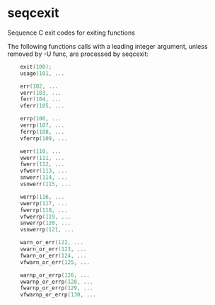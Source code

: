 # seqcexit
Sequence C exit codes for exiting functions

The following functions calls with a leading integer argument, unless removed by -U func, are processed by seqcexit:

```c
	exit(100);
	usage(101, ...

	err(102, ...
	verr(103, ...
	ferr(104, ...
	vferr(105, ...

	errp(106, ...
	verrp(107, ...
	ferrp(108, ...
	vferrp(109, ...

	werr(110, ...
	vwerr(111, ...
	fwerr(112, ...
	vfwerr(113, ...
	snwerr(114, ...
	vsnwerr(115, ...

	werrp(116, ...
	vwerrp(117, ...
	fwerrp(118, ...
	vfwerrp(119, ...
	snwerrp(120, ...
	vsnwerrp(121, ...

	warn_or_err(122, ...
	vwarn_or_err(123, ...
	fwarn_or_err(124, ...
	vfwarn_or_err(125, ...

	warnp_or_errp(126, ...
	vwarnp_or_errp(128, ...
	fwarnp_or_errp(129, ...
	vfwarnp_or_errp(130, ...

	printf_usage(131, ...
	vprintf_usage(132, ...
	fprintf_usage(133, ...
	vfprintf_usage(134, ...
```

NOTE: With the exception of exit and usage, the above function list are functions
      from the dbg facility were the 1st argument is numberic.  For information on
      the dbg facility, visit the [dbg repo](https://github.com/lcn2/dbg).

## Command line

```sh
./seqcexit [-h] [-v lvl] [-b bottom] [-t top] [-n] [-s] [-c] [[-D func] ...] [[-U func] ...] file [file ...]

	-h		print this usage message and VERSION stringand exit 0
	-v lvl		verbose / debugging level (def: 0)
	-b bottom	bottom exit code after wrap around (must be >=0 and < bottom and != 127) (def: 10)
			    NOTE: The sequenced exit codes in file.c can start at 0.
				  The bottom value only applies when the codes exceed top and need to wrap around.
	-t top		top exit code range (must be > bottom  and < 256 and != 127) (def: 249)
	-n		do not change, nor create files
	-s		keep a copy of the original filenmame as filename.orig.c
	-c		continous sequencing across files (def: always reset code on a new file)

	-D func		Add function func to sequencing list
	-U func		Remove function func to sequencing list
			    NOTE: Multiple -D func and -U func are allowed on the command line.
				  All -D func are added 1st, then all -U func are removed 2nd.

	file ...	source file(s) to process

NOTE: Exit 0 can only be used once at the first exit code use: if bottom == 0.
      Exit codes > 255 are not used: instead the next code will be set to bottom, or set to 1 if bottom == 0.
      Exit 127 is not used: instead next value is used: usually 128 unless top == 128 in which case bottom is used.
```

## Examples

```c
/*ooo*/
```

For example:

```c
    ...
    exit(0); /*ooo*/
}
```

Use this C comment on a line to indicate the exit code on a given line is
new value tp be sued in sequencing.

```c
/*coo*/
```

For example, this will cause seqcexit to reset the sequence number to 100.

```c
    /*
     * firewall
     */
    if (path == NULL) {
	exit(100); /*coo*/
    }
}
```

The exit code that follows will be assigned to 101.


# Reporting Security Issues

To report a security issue, please visit "[Reporting Security Issues](https://github.com/lcn2/seqcexit/security/policy)".
